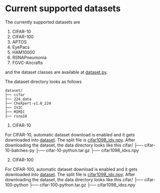 # Current supported datasets
The currently supported datasets are

1. CIFAR-10
2. CIFAR-100
3. APTOS
4. EyePacs
5. HAM10000
6. RSNAPneumonia
7. FGVC-Aircrafts

and the dataset classes are available at [dataset.py](dataset.py).

The dataset directory looks as follows

    dataset/
    ├── cifar
    ├── 224_data
    ├── CheXpert-v1.0_224
    ├── ISIC
    ├── MIMIC
    ├── rsna18
    


1. CIFAR-10

For CIFAR-10, automatic dataset download is enabled and it gets downloaded into [dataset](./dataset). The split file is [cifar1098_idx.npy](./dataset/cifar/cifar1098_idxs.npy). After downloading the dataset, the data directory looks like this
    cifar/
    ├── cifar-10-batches-py
    ├── cifar-10-python.tar.gz
    ├── cifar1098_idxs.npy


2. CIFAR-100

For CIFAR-100, automatic dataset download is enabled and it gets downloaded into [dataset](./dataset). The split file is [cifar1098_idx.npy](./dataset/cifar/cifar1098_idxs.npy). After downloading the dataset, the data directory looks like this
    cifar/
    ├── cifar-100-python
    ├── cifar-100-python.tar.gz
    ├── cifar1098_idxs.npy

